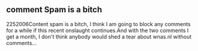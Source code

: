 <article><h2>comment Spam is a bitch</h2><time><span class="day">22</span><span class="month">5</span><span class="year">2006</span></time>Content spam is a bitch, I think I am going to block any comments for a while if this recent onslaught continues.And with the two comments I get a month, I don't think anybody would shed a tear about wnas.nl without comments...</article>